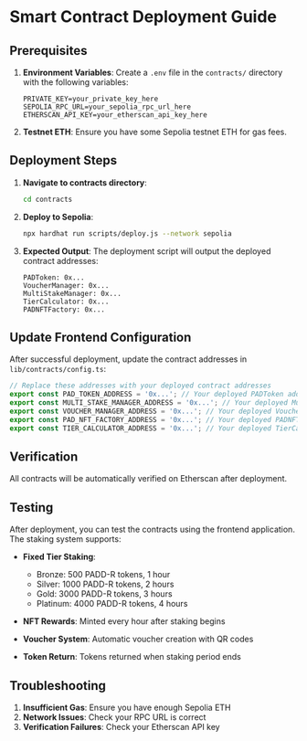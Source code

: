# Smart Contract Deployment Guide

## Prerequisites

1. **Environment Variables**: Create a `.env` file in the `contracts/` directory with the following variables:
   ```
   PRIVATE_KEY=your_private_key_here
   SEPOLIA_RPC_URL=your_sepolia_rpc_url_here
   ETHERSCAN_API_KEY=your_etherscan_api_key_here
   ```

2. **Testnet ETH**: Ensure you have some Sepolia testnet ETH for gas fees.

## Deployment Steps

1. **Navigate to contracts directory**:
   ```bash
   cd contracts
   ```

2. **Deploy to Sepolia**:
   ```bash
   npx hardhat run scripts/deploy.js --network sepolia
   ```

3. **Expected Output**: The deployment script will output the deployed contract addresses:
   ```
   PADToken: 0x...
   VoucherManager: 0x...
   MultiStakeManager: 0x...
   TierCalculator: 0x...
   PADNFTFactory: 0x...
   ```

## Update Frontend Configuration

After successful deployment, update the contract addresses in `lib/contracts/config.ts`:

```typescript
// Replace these addresses with your deployed contract addresses
export const PAD_TOKEN_ADDRESS = '0x...'; // Your deployed PADToken address
export const MULTI_STAKE_MANAGER_ADDRESS = '0x...'; // Your deployed MultiStakeManager address
export const VOUCHER_MANAGER_ADDRESS = '0x...'; // Your deployed VoucherManager address
export const PAD_NFT_FACTORY_ADDRESS = '0x...'; // Your deployed PADNFTFactory address
export const TIER_CALCULATOR_ADDRESS = '0x...'; // Your deployed TierCalculator address
```

## Verification

All contracts will be automatically verified on Etherscan after deployment.

## Testing

After deployment, you can test the contracts using the frontend application. The staking system supports:

- **Fixed Tier Staking**:
  - Bronze: 500 PADD-R tokens, 1 hour
  - Silver: 1000 PADD-R tokens, 2 hours
  - Gold: 3000 PADD-R tokens, 3 hours
  - Platinum: 4000 PADD-R tokens, 4 hours

- **NFT Rewards**: Minted every hour after staking begins
- **Voucher System**: Automatic voucher creation with QR codes
- **Token Return**: Tokens returned when staking period ends

## Troubleshooting

1. **Insufficient Gas**: Ensure you have enough Sepolia ETH
2. **Network Issues**: Check your RPC URL is correct
3. **Verification Failures**: Check your Etherscan API key
